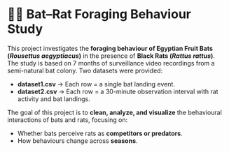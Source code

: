 # 🦇🐀 Bat–Rat Foraging Behaviour Study

This project investigates the **foraging behaviour of Egyptian Fruit Bats (_Rousettus aegyptiacus_)** in the presence of **Black Rats (_Rattus rattus_)**.  
The study is based on 7 months of surveillance video recordings from a semi-natural bat colony. Two datasets were provided:

- **dataset1.csv** → Each row = a single bat landing event.
- **dataset2.csv** → Each row = a 30-minute observation interval with rat activity and bat landings.

The goal of this project is to **clean, analyze, and visualize** the behavioural interactions of bats and rats, focusing on:
- Whether bats perceive rats as **competitors or predators**.
- How behaviours change across **seasons**.


